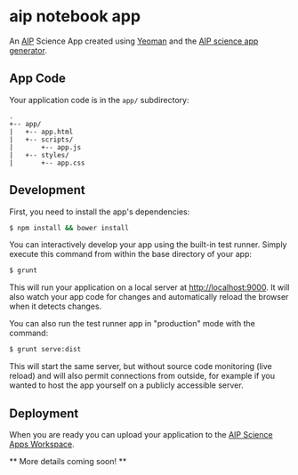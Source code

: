 # aip notebook app

An [AIP](http://www.araport.org) Science App created using [Yeoman](http://yeoman.io)
and the [AIP science app generator](https://www.npmjs.org/package/generator-aip-science-app).

## App Code

Your application code is in the `app/` subdirectory:

```
.
+-- app/
|   +-- app.html
|   +-- scripts/
|       +-- app.js
|   +-- styles/
|       +-- app.css

```

## Development

First, you need to install the app's dependencies:

```bash
$ npm install && bower install
```

You can interactively develop your app using the built-in test runner. Simply
execute this command from within the base directory of your app:

```bash
$ grunt
```

This will run your application on a local server at
[http://localhost:9000](http://localhost:9000). It will also watch your
app code for changes and automatically reload the browser when it detects
changes.

You can also run the test runner app in "production" mode with the command:

```bash
$ grunt serve:dist
```

This will start the same server, but without source code monitoring (live reload)
and will also permit connections from outside, for example if you wanted to host
the app yourself on a publicly accessible server.

## Deployment

When you are ready you can upload your application to the
[AIP Science Apps Workspace](http://www.araport.org/apps).

** More details coming soon! **
